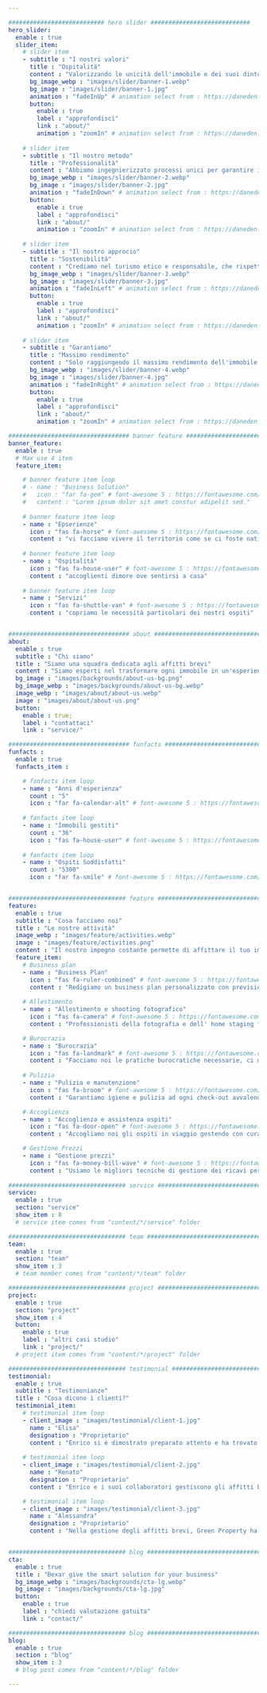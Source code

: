 ```yaml
---

########################### hero slider ############################
hero_slider:
  enable : true
  slider_item:
    # slider item
    - subtitle : "I nostri valori"
      title : "Ospitalità"
      content : "Valorizzando le unicità dell'immobile e dei suoi dintorni, assicurando agli ospiti un soggiorno sereno e memorabile."
      bg_image_webp : "images/slider/banner-1.webp"
      bg_image : "images/slider/banner-1.jpg"
      animation : "fadeInUp" # animation select from : https://daneden.github.io/animate.css/
      button:
        enable : true
        label : "approfondisci"
        link : "about/"
        animation : "zoomIn" # animation select from : https://daneden.github.io/animate.css/
        
    # slider item
    - subtitle : "Il nostro metodo"
      title : "Professionalità"
      content : "Abbiamo ingegnierizzato processi unici per garantire il massimo del confort e del rendimento dell'immobile."
      bg_image_webp : "images/slider/banner-2.webp"
      bg_image : "images/slider/banner-2.jpg"
      animation : "fadeInDown" # animation select from : https://daneden.github.io/animate.css/
      button:
        enable : true
        label : "approfondisci"
        link : "about/"
        animation : "zoomIn" # animation select from : https://daneden.github.io/animate.css/
        
    # slider item
    - subtitle : "Il nostro approcio"
      title : "Sostenibilità"
      content : "Crediamo nel turismo etico e responsabile, che rispetti l'ambiente circostante e promuova prodotti e abitudini del territorio, negli affitti brevi"
      bg_image_webp : "images/slider/banner-3.webp"
      bg_image : "images/slider/banner-3.jpg"
      animation : "fadeInLeft" # animation select from : https://daneden.github.io/animate.css/
      button:
        enable : true
        label : "approfondisci"
        link : "about/"
        animation : "zoomIn" # animation select from : https://daneden.github.io/animate.css/
        
    # slider item
    - subtitle : "Garantiamo"
      title : "Massimo rendimento"
      content : "Solo raggiungendo il massimo rendimento dell'immobile possiamo promuovere i nostri valori e condividere con gli ospiti la nostra felicità"
      bg_image_webp : "images/slider/banner-4.webp"
      bg_image : "images/slider/banner-4.jpg"
      animation : "fadeInRight" # animation select from : https://daneden.github.io/animate.css/
      button:
        enable : true
        label : "approfondisci"
        link : "about/"
        animation : "zoomIn" # animation select from : https://daneden.github.io/animate.css/

################################## banner feature ############################
banner_feature:
  enable : true
  # Max use 4 item
  feature_item:

    # banner feature item loop
    # - name : "Business Solution"
    #   icon : "far fa-gem" # font-awesome 5 : https://fontawesome.com/icons/
    #   content : "Lorem ipsum dolor sit amet constur adipelit sed."
      
    # banner feature item loop
    - name : "Epserienze"
      icon : "fas fa-horse" # font-awesome 5 : https://fontawesome.com/icons/
      content : "vi facciamo vivere il territorio come se ci foste nati"
      
    # banner feature item loop
    - name : "Ospitalità"
      icon : "fas fa-house-user" # font-awesome 5 : https://fontawesome.com/icons/
      content : "accoglienti dimore ove sentirsi a casa"
      
    # banner feature item loop
    - name : "Servizi"
      icon : "fas fa-shuttle-van" # font-awesome 5 : https://fontawesome.com/icons/
      content : "copriamo le necessità particolari dei nostri ospiti"


################################## about ####################################
about:
  enable : true
  subtitle : "Chi siamo"
  title : "Siamo una squadra dedicata agli affitti brevi"
  content : "Siamo esperti nel trasformare ogni immobile in un'esperienza unica e redditizia. La nostra squadra si dedica con passione e professionalità a massimizzare il valore dell'immobile. Affidati a noi per una gestione senza pensieri e risultati garantiti."
  bg_image : "images/backgrounds/about-us-bg.png"
  bg_image_webp : "images/backgrounds/about-us-bg.webp"
  image_webp : "images/about/about-us.webp"
  image : "images/about/about-us.png"
  button:
    enable : true;
    label : "contattaci"
    link : "service/"

################################## funfacts ###############################
funfacts :
  enable : true
  funfacts_item :      

    # fanfacts item loop
    - name : "Anni d'esperienza"
      count : "5"
      icon : "far fa-calendar-alt" # font-awesome 5 : https://fontawesome.com/icons/
      
    # fanfacts item loop
    - name : "Immobili gestiti"
      count : "36"
      icon : "fas fa-house-user" # font-awesome 5 : https://fontawesome.com/icons/
      
    # fanfacts item loop
    - name : "Ospiti Soddisfatti"
      count : "5300"
      icon : "far fa-smile" # font-awesome 5 : https://fontawesome.com/icons/


################################# feature ############################################
feature:
  enable : true
  subtitle : "Cosa facciamo noi"
  title : "Le nostre attività"
  image_webp : "images/feature/activities.webp"
  image : "images/feature/activities.png"
  content : "Il nostro impegno costante permette di affittare il tuo immobile meglio e con meno rischi"
  feature_item:
    # Business plan
    - name : "Business Plan"
      icon : "fas fa-ruler-combined" # font-awesome 5 : https://fontawesome.com/icons/
      content : "Redigiamo un business plan personalizzato con previsione di occupazione e ricavi."
    
    # Allestimento
    - name : "Allestimento e shooting fotografico"
      icon : "fas fa-camera" # font-awesome 5 : https://fontawesome.com/icons/
      content : "Professionisti della fotografia e dell' home staging faranno del tuo immobile la miglior vetrina possibile."

    # Burocrazia
    - name : "Burocrazia"
      icon : "fas fa-landmark" # font-awesome 5 : https://fontawesome.com/icons/
      content : "Facciamo noi le pratiche burocratiche necessarie, ci manteniamo aggiornati e garantiamo che l'attività sia sempre in regola."
 
    # Pulizia
    - name : "Pulizia e manutenzione"
      icon : "fas fa-broom" # font-awesome 5 : https://fontawesome.com/icons/
      content : "Garantiamo igiene e pulizia ad ogni check-out avvalendoci solo di partner certificati e controlliamo che l'immobile sia perfettamente mantenuto; l'immobile è la nostra attività e vetrina."

    # Accoglienza
    - name : "Accoglienza e assistenza ospiti"
      icon : "fas fa-door-open" # font-awesome 5 : https://fontawesome.com/icons/
      content : "Accogliamo noi gli ospiti in viaggio gestendo con cura adempimenti e pagamenti."

    # Gestione Prezzi
    - name : "Gestione prezzi"
      icon : "fas fa-money-bill-wave" # font-awesome 5 : https://fontawesome.com/icons/
      content : "Usiamo le migliori tecniche di gestione dei ricavi per affittare l'immobile al miglior prezzo possibile; garantito."
 
################################# service ############################################
service:
  enable : true
  section: "service"
  show_item : 8
  # service item comes from "content/*/service" folder

################################# team ##############################################
team:
  enable : true
  section: "team"
  show_item : 3
  # team member comes from "content/*/team" folder

################################# project ############################################
project:
  enable : true
  section: "project"
  show_item : 4
  button:
    enable : true
    label : "altri casi studio"
    link : "project/"
  # project item comes from "content/*/project" folder

################################# testimonial #########################################
testimonial:
  enable : true
  subtitle : "Testimonianze"
  title : "Cosa dicono i clienti?"
  testimonial_item:
    # testimonial item loop
    - client_image : "images/testimonial/client-1.jpg"
      name : "Elisa"
      designation : "Proprietario"
      content : "Enrico si è dimostrato preparato attento e ha trovato la struttura fiscale giusta per far rendere il mio immobile al massimo, avanti così"
      
    # testimonial item loop
    - client_image : "images/testimonial/client-2.jpg"
      name : "Renato"
      designation : "Proprietario"
      content : "Enrico e i suoi collaboratori gestiscono gli affitti brevi con metodo e concretezza. Sanno organizzare gli spazi, coordinare le pulizie e incontrare le esigenze dei clienti senza troppi fronzoli. Il lavoro richiede capacità pratiche, disciplina e una buona dose di flessibilità, riuscendo a far girare l'attività in modo professionale e amichevole."

    # testimonial item loop
    - client_image : "images/testimonial/client-3.jpg"
      name : "Alessandra"
      designation : "Proprietario"
      content : "Nella gestione degli affitti brevi, Green Property ha portato competenza. Sanno come preparare gli appartamenti, districarsi con la burocrazia, coordinare pulizie e manutenzioni e soprattutto gestire le aspettative dei clienti professionalmente. Sempre reperibili, hanno risolto imprevisti e mantenuto standard di qualità costanti."


################################# blog ################################################
cta:
  enable : true
  title : "Bexar give the smart solution for your business"
  bg_image_webp : "images/backgrounds/cta-lg.webp"
  bg_image : "images/backgrounds/cta-lg.jpg"
  button:
    enable : true
    label : "chiedi valutazione gatuita"
    link : "contact/"

################################# blog ################################################
blog:
  enable : true
  section : "blog"
  show_item : 3
  # blog post comes from "content/*/blog" folder

---
```

